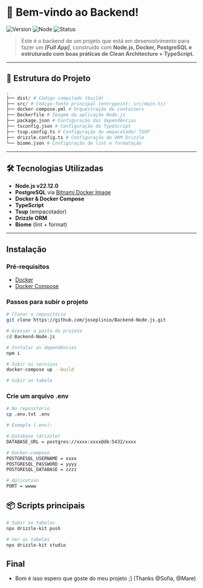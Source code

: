 # 👋 Bem-vindo ao Backend!

![Version](https://img.shields.io/badge/version-1.0.0-blue.svg) ![Node](https://img.shields.io/badge/node-v22.12.0-green.svg) ![Status](https://img.shields.io/badge/status-em%20desenvolvimento-yellow.svg)

> Este é o backend de um projeto que está em desenvolvimento para fazer um ***[Full App]***, construído com **Node.js, Docker, PostgreSQL e estruturado com boas práticas de Clean Architecture + TypeScript.**

---

## 📁 Estrutura do Projeto

```py
.
├── dist/ # Código compilado (build)
├── src/ # Código-fonte principal (entrypoint: src/main.ts)
├── docker-compose.yml # Orquestração de containers
├── Dockerfile # Imagem da aplicação Node.js
├── package.json # Configuração das dependências
├── tsconfig.json # Configuração do TypeScript
├── tsup.config.ts # Configuração do empacotador TSUP
├── drizzle.config.ts # Configuração do ORM Drizzle
└── biome.json # Configuração de lint e formatação

```
---

## 🛠 Tecnologias Utilizadas

-  **Node.js v22.12.0**
-  **PostgreSQL** via [Bitnami Docker Image](https://hub.docker.com/r/bitnami/postgresql)
-  **Docker & Docker Compose**
-  **TypeScript**
-  **Tsup** (empacotador)
-  **Drizzle ORM**
-  **Biome** (lint + format)

---
## Instalação 

### Pré-requisitos

- [Docker](https://www.docker.com/)
- [Docker Compose](https://docs.docker.com/compose/)

### Passos para subir o projeto

```bash
# Clonar o repositório
git clone https://github.com/joseplinio/Backend-Node.js.git

# Acessar a pasta do projeto
cd Backend-Node.js

# Instalar as dependências
npm i 

# Subir os serviços
docker-compose up --build

# Subir as tabele

```
### Crie um arquivo .env
```bash
# No repositorio
cp .env.txt .env

# Exemplo (.env):

# Database (drizzle)
DATABASE_URL = postgres://xxxx:xxxx@db:5432/xxxx

# Docker-compose
POSTGRESQL_USERNAME = xxxx
POSTGRESQL_PASSWORD = yyyy
POSTGRESQL_DATABASE = zzzz

# Aplication
PORT = wwww
```

## 📦 Scripts principais
```bash
# Subir as tabelas
npx drizzle-kit push

# Ver as tabeles
npx drizzle-kit studio
```
## Final 
- Bom é isso espero que goste do meu projeto ;] (Thanks @Sofia, @Mare)